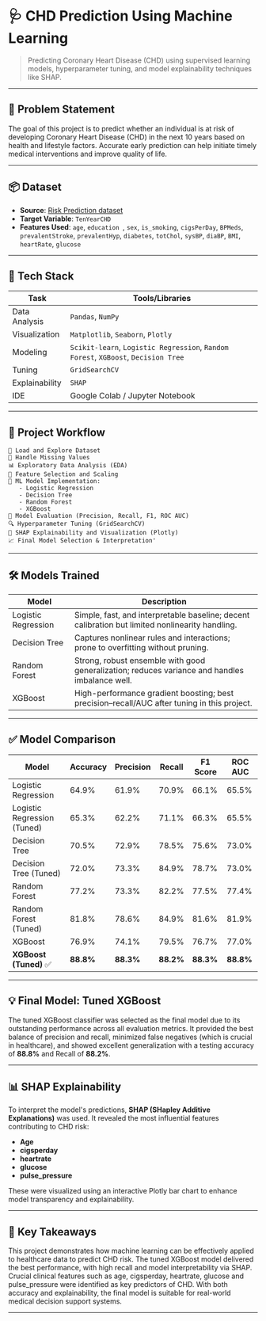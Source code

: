 # 🩺 CHD Prediction Using Machine Learning

> Predicting Coronary Heart Disease (CHD) using supervised learning models, hyperparameter tuning, and model explainability techniques like SHAP.

---

## 🧠 Problem Statement

The goal of this project is to predict whether an individual is at risk of developing Coronary Heart Disease (CHD) in the next 10 years based on health and lifestyle factors. Accurate early prediction can help initiate timely medical interventions and improve quality of life.

---

## 📦 Dataset

- **Source**: [Risk Prediction dataset](https://drive.google.com/drive/folders/1SioMV4Q4MpHl0xvFInrRDvXv29fBgJ4m)
- **Target Variable**: `TenYearCHD`
- **Features Used**: `age`, `education `, `sex`, `is_smoking`, `cigsPerDay`, `BPMeds`, `prevalentStroke`, `prevalentHyp`, `diabetes`, `totChol`, `sysBP`, `diaBP`, `BMI`, `heartRate`, `glucose`

---

## 🔧 Tech Stack

| Task | Tools/Libraries |
|------|-----------------|
| Data Analysis | `Pandas`, `NumPy` |
| Visualization | `Matplotlib`, `Seaborn`, `Plotly` |
| Modeling | `Scikit-learn`, `Logistic Regression`, `Random Forest`, `XGBoost`, `Decision Tree` |
| Tuning | `GridSearchCV` |
| Explainability | `SHAP` |
| IDE | Google Colab / Jupyter Notebook |

---

## 🔄 Project Workflow

```
📁 Load and Explore Dataset
🧼 Handle Missing Values
📊 Exploratory Data Analysis (EDA)
🧪 Feature Selection and Scaling
🤖 ML Model Implementation:
   - Logistic Regression
   - Decision Tree
   - Random Forest
   - XGBoost
🎯 Model Evaluation (Precision, Recall, F1, ROC AUC)
🔍 Hyperparameter Tuning (GridSearchCV)
🧠 SHAP Explainability and Visualization (Plotly)
📈 Final Model Selection & Interpretation'
```
---

## 🛠️ Models Trained

| Model               | Description |
|---------------------|-------------------|
| Logistic Regression | Simple, fast, and interpretable baseline; decent calibration but limited nonlinearity handling. |
| Decision Tree       | Captures nonlinear rules and interactions; prone to overfitting without pruning. |
| Random Forest       | Strong, robust ensemble with good generalization; reduces variance and handles imbalance well. |
| XGBoost             | High-performance gradient boosting; best precision–recall/AUC after tuning in this project. |

---

## ✅ Model Comparison

| Model                       | Accuracy | Precision | Recall | F1 Score | ROC AUC |
|-----------------------------|----------|-----------|--------|----------|---------|
| Logistic Regression         | 64.9%    | 61.9%     | 70.9%  | 66.1%    | 65.5%   |
| Logistic Regression (Tuned) | 65.3%    | 62.2%     | 71.1%  | 66.3%    | 65.5%   |
| Decision Tree               | 70.5%    | 72.9%     | 78.5%  | 75.6%    | 73.0%   |
| Decision Tree (Tuned)       | 72.0%    | 73.3%     | 84.9%  | 78.7%    | 73.0%   |
| Random Forest               | 77.2%    | 73.3%     | 82.2%  | 77.5%    | 77.4%   |
| Random Forest (Tuned)       | 81.8%    | 78.6%     | 84.9%  | 81.6%    | 81.9%   |
| XGBoost                     | 76.9%    | 74.1%     | 79.5%  | 76.7%    | 77.0%   |
| **XGBoost (Tuned)** ✅     | **88.8%**| **88.3%** | **88.2%** | **88.3%** | **88.8%** |

---

## 💡 Final Model: Tuned XGBoost

The tuned XGBoost classifier was selected as the final model due to its outstanding performance across all evaluation metrics. It provided the best balance of precision and recall, minimized false negatives (which is crucial in healthcare), and showed excellent generalization with a testing accuracy of **88.8%** and Recall of **88.2%**.

---


## 📊 SHAP Explainability

To interpret the model's predictions, **SHAP (SHapley Additive Explanations)** was used. It revealed the most influential features contributing to CHD risk:

- **Age**
- **cigsperday**
- **heartrate**
- **glucose**
- **pulse_pressure**

These were visualized using an interactive Plotly bar chart to enhance model transparency and explainability.

---


## 📌 Key Takeaways

This project demonstrates how machine learning can be effectively applied to healthcare data to predict CHD risk. The tuned XGBoost model delivered the best performance, with high recall and model interpretability via SHAP. Crucial clinical features such as age, cigsperday, heartrate, glucose and pulse_pressure were identified as key predictors of CHD. With both accuracy and explainability, the final model is suitable for real-world medical decision support systems.

---
